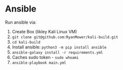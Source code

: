 # Ansible
Run ansible via:  
1. Create Box (likley Kali Linux VM)
2. `git clone git@github.com:RyanMower/kali-build.git`
3. `cd kali-build`
4. Install ansible: `python3 -m pip install ansible`
5. `ansible-galaxy install -r requirements.yml`
6. Caches sudo token - `sudo whoami`
7. `ansible-playbook main.yml`

